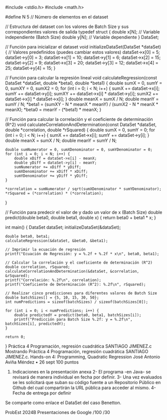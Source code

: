 #include <stdio.h>
#include <math.h>

#define N 5  // Número de elementos en el dataset

// Estructura del dataset con los valores de Batch Size y sus correspondientes valores de salida
typedef struct {
    double x[N];  // Variable independiente (Batch Size)
    double y[N];  // Variable dependiente
} DataSet;

// Función para inicializar el dataset
void initializeDataSet(DataSet *dataSet) {
    // Valores predefinidos (puedes cambiar estos valores)
    dataSet->x[0] = 5;   dataSet->y[0] = 3;
    dataSet->x[1] = 10;  dataSet->y[1] = 6;
    dataSet->x[2] = 15;  dataSet->y[2] = 9;
    dataSet->x[3] = 20;  dataSet->y[3] = 12;
    dataSet->x[4] = 25;  dataSet->y[4] = 15;
}

// Función para calcular la regresión lineal
void calculateRegression(const DataSet *dataSet, double *beta0, double *beta1) {
    double sumX = 0, sumY = 0, sumXY = 0, sumX2 = 0;
    for (int i = 0; i < N; i++) {
        sumX += dataSet->x[i];
        sumY += dataSet->y[i];
        sumXY += dataSet->x[i] * dataSet->y[i];
        sumX2 += dataSet->x[i] * dataSet->x[i];
    }
    double meanX = sumX / N;
    double meanY = sumY / N;
    *beta1 = (sumXY - N * meanX * meanY) / (sumX2 - N * meanX * meanX);
    *beta0 = meanY - (*beta1) * meanX;
}

// Función para calcular la correlación y el coeficiente de determinación (R^2)
void calculateCorrelationAndDetermination(const DataSet *dataSet, double *correlation, double *rSquared) {
    double sumX = 0, sumY = 0;
    for (int i = 0; i < N; i++) {
        sumX += dataSet->x[i];
        sumY += dataSet->y[i];
    }
    double meanX = sumX / N;
    double meanY = sumY / N;

    double sumNumerator = 0, sumXDenominator = 0, sumYDenominator = 0;
    for (int i = 0; i < N; i++) {
        double xDiff = dataSet->x[i] - meanX;
        double yDiff = dataSet->y[i] - meanY;
        sumNumerator += xDiff * yDiff;
        sumXDenominator += xDiff * xDiff;
        sumYDenominator += yDiff * yDiff;
    }

    *correlation = sumNumerator / sqrt(sumXDenominator * sumYDenominator);
    *rSquared = (*correlation) * (*correlation);
}

// Función para predecir el valor de y dado un valor de x (Batch Size)
double predict(double beta0, double beta1, double x) {
    return beta0 + beta1 * x;
}

int main() {
    DataSet dataSet;
    initializeDataSet(&dataSet);

    double beta0, beta1;
    calculateRegression(&dataSet, &beta0, &beta1);

    // Imprimir la ecuación de regresión
    printf("Ecuación de Regresión: y = %.2f + %.2f * x\n", beta0, beta1);

    // Calcular la correlación y el coeficiente de determinación (R^2)
    double correlation, rSquared;
    calculateCorrelationAndDetermination(&dataSet, &correlation, &rSquared);
    printf("Correlación: %.2f\n", correlation);
    printf("Coeficiente de Determinación (R^2): %.2f\n", rSquared);

    // Realizar cinco predicciones para diferentes valores de Batch Size
    double batchSizes[] = {5, 10, 15, 30, 50};
    int numPredictions = sizeof(batchSizes) / sizeof(batchSizes[0]);

    for (int i = 0; i < numPredictions; i++) {
        double predictedY = predict(beta0, beta1, batchSizes[i]);
        printf("Predicción para Batch Size %.2f: y = %.2f\n", batchSizes[i], predictedY);
    }

    return 0;
}
Práctica 4 Programación, regresión cuadrática SANTIAGO JIMENEZ.c
Mostrando Práctica 4 Programación, regresión cuadrática SANTIAGO JIMENEZ.c.
Hands-on 4: Programming, Quadratic Regression
José Antonio Aviña Méndez
•
26 sept
100 puntos
1. Indicaciones en la presentación anexa
2- El programa -en Java-  se revisará de manera individual en fecha por definir.
3- Una vez evaluados se les solicitará que suban su código fuente a un Repositorio Público en Github del cual compartirán la URL pública para acceder al mismo.
4- Fecha de entrega por definir

Se comparte como enlace el DataSet del caso Benetton.

ProbEst 2024B
Presentaciones de Google
/100
/30
